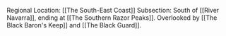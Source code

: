 Regional Location: [[The South-East Coast]]
Subsection: South of [[River Navarra]], ending at [[The Southern Razor Peaks]]. Overlooked by [[The Black Baron's Keep]] and [[The Black Guard]].
